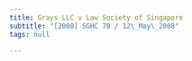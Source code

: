 ```yaml
---
title: Grays LLC v Law Society of Singapore
subtitle: "[2008] SGHC 70 / 12\_May\_2008"
tags: null

---
```



